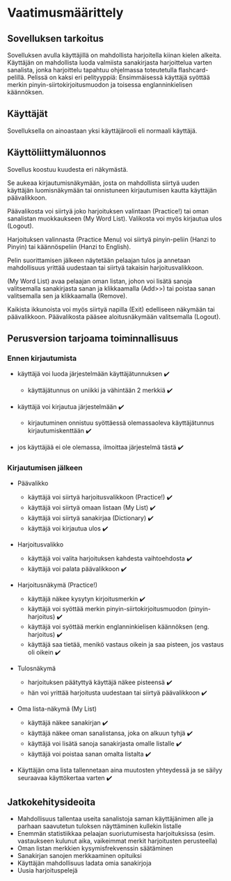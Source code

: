 # Vaatimusmäärittely
## Sovelluksen tarkoitus
Sovelluksen avulla käyttäjillä on mahdollista harjoitella kiinan kielen alkeita. Käyttäjän on mahdollista luoda valmiista sanakirjasta harjoittelua varten sanalista, jonka harjoittelu tapahtuu ohjelmassa toteutetulla flashcard-pelillä. Pelissä on kaksi eri pelityyppiä: Ensimmäisessä käyttäjä syöttää merkin pinyin-siirtokirjoitusmuodon ja toisessa englanninkielisen käännöksen. 

## Käyttäjät
Sovelluksella on ainoastaan yksi käyttäjärooli eli normaali käyttäjä.

## Käyttöliittymäluonnos

Sovellus koostuu kuudesta eri näkymästä.

Se aukeaa kirjautumisnäkymään, josta on mahdollista siirtyä uuden käyttäjän luomisnäkymään tai onnistuneen kirjautumisen kautta käyttäjän päävalikkoon.

Päävalikosta voi siirtyä joko harjoituksen valintaan (Practice!) tai oman sanalistan muokkaukseen (My Word List). Valikosta voi myös kirjautua ulos (Logout).

Harjoituksen valinnasta (Practice Menu) voi siirtyä pinyin-peliin (Hanzi to Pinyin) tai käännöspeliin (Hanzi to English).

Pelin suorittamisen jälkeen näytetään pelaajan tulos ja annetaan mahdollisuus yrittää uudestaan tai siirtyä takaisin harjoitusvalikkoon.

(My Word List) avaa pelaajan oman listan, johon voi lisätä sanoja valitsemalla sanakirjasta sanan ja klikkaamalla (Add>>) tai poistaa sanan valitsemalla sen ja klikkaamalla (Remove).

Kaikista ikkunoista voi myös siirtyä napilla (Exit) edelliseen näkymään tai päävalikkoon. Päävalikosta pääsee aloitusnäkymään valitsemalla (Logout).

## Perusversion tarjoama toiminnallisuus

### Ennen kirjautumista 

* käyttäjä voi luoda järjestelmään käyttäjätunnuksen :heavy_check_mark:
  * käyttäjätunnus on uniikki ja vähintään 2 merkkiä :heavy_check_mark:

* käyttäjä voi kirjautua järjestelmään :heavy_check_mark:
  * kirjautuminen onnistuu syöttäessä olemassaoleva käyttäjätunnus kirjautumiskenttään :heavy_check_mark:
* jos käyttäjää ei ole olemassa, ilmoittaa järjestelmä tästä :heavy_check_mark:

### Kirjautumisen jälkeen

* Päävalikko
  * käyttäjä voi siirtyä harjoitusvalikkoon (Practice!) :heavy_check_mark:
  * käyttäjä voi siirtyä omaan listaan (My List) :heavy_check_mark:
  * käyttäjä voi siirtyä sanakirjaa (Dictionary) :heavy_check_mark:
  * käyttäjä voi kirjautua ulos :heavy_check_mark:

* Harjoitusvalikko
  * käyttäjä voi valita harjoituksen kahdesta vaihtoehdosta :heavy_check_mark:
  * käyttäjä voi palata päävalikkoon :heavy_check_mark:

* Harjoitusnäkymä (Practice!)
  * käyttäjä näkee kysytyn kirjoitusmerkin :heavy_check_mark:
  * käyttäjä voi syöttää merkin pinyin-siirtokirjoitusmuodon (pinyin-harjoitus) :heavy_check_mark:
  * käyttäjä voi syöttää merkin englanninkielisen käännöksen (eng. harjoitus) :heavy_check_mark:
  * käyttäjä saa tietää, menikö vastaus oikein ja saa pisteen, jos vastaus oli oikein :heavy_check_mark:

* Tulosnäkymä
  * harjoituksen päätyttyä käyttäjä näkee pisteensä :heavy_check_mark:
  * hän voi yrittää harjoitusta uudestaan tai siirtyä päävalikkoon :heavy_check_mark:

* Oma lista-näkymä (My List)
  * käyttäjä näkee sanakirjan :heavy_check_mark:
  * käyttäjä näkee oman sanalistansa, joka on alkuun tyhjä :heavy_check_mark:
  * käyttäjä voi lisätä sanoja sanakirjasta omalle listalle :heavy_check_mark:
  * käyttäjä voi poistaa sanan omalta listalta :heavy_check_mark:

* Käyttäjän oma lista tallennetaan aina muutosten yhteydessä ja se säilyy seuraavaa käyttökertaa varten :heavy_check_mark:

## Jatkokehitysideoita

* Mahdollisuus tallentaa useita sanalistoja saman käyttäjänimen alle ja parhaan saavutetun tuloksen näyttäminen kullekin listalle
* Enemmän statistiikkaa pelaajan suoriutumisesta harjoituksissa (esim. vastaukseen kulunut aika, vaikeimmat merkit harjoitusten perusteella)
* Oman listan merkkien kysymisfrekvenssin säätäminen
* Sanakirjan sanojen merkkaaminen opituiksi
* Käyttäjän mahdollisuus ladata omia sanakirjoja
* Uusia harjoituspelejä




 




